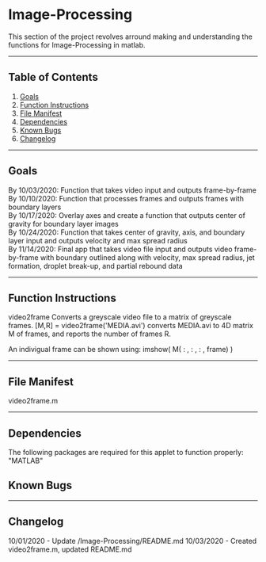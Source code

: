 # Image-Processing
This section of the project revolves arround making and understanding the functions for Image-Processing in matlab. 

---

## Table of Contents
1. [Goals](#goals)
2. [Function Instructions](#functions)
3. [File Manifest](#manifest)
4. [Dependencies](#dependencies)
5. [Known Bugs](#bugs)
6. [Changelog](#log)

---
## Goals <a name="goals"></a>
  By 10/03/2020: Function that takes video input and outputs frame-by-frame  <br /> 
  By 10/10/2020: Function that processes frames and outputs frames with boundary layers  <br /> 
  By 10/17/2020: Overlay axes and create a function that outputs center of gravity for boundary layer images  <br /> 
  By 10/24/2020: Function that takes center of gravity, axis, and boundary layer input and outputs velocity and max spread radius <br /> 
  By 11/14/2020: Final app that takes video file input and outputs video frame-by-frame with boundary outlined along with velocity, max spread radius, jet formation, droplet break-up, and partial rebound data

---
## Function Instructions <a name="functions"></a>
video2frame Converts a greyscale video file to a matrix of greyscale frames.
   [M,R] = video2frame('MEDIA.avi') converts MEDIA.avi to 4D
   matrix M of frames, and reports the number of frames R.

An indivigual frame can be shown using:
   imshow( M( : , : , : , frame) )
 
---
## File Manifest <a name="manifest"></a>
  video2frame.m

---
## Dependencies <a name="dependencies"></a>
The following packages are required for this applet to function properly: <br /> 
"MATLAB"

## Known Bugs <a name="bugs"></a>

---

## Changelog <a name="log"></a>
10/01/2020 - Update /Image-Processing/README.md
10/03/2020 - Created video2frame.m, updated README.md
